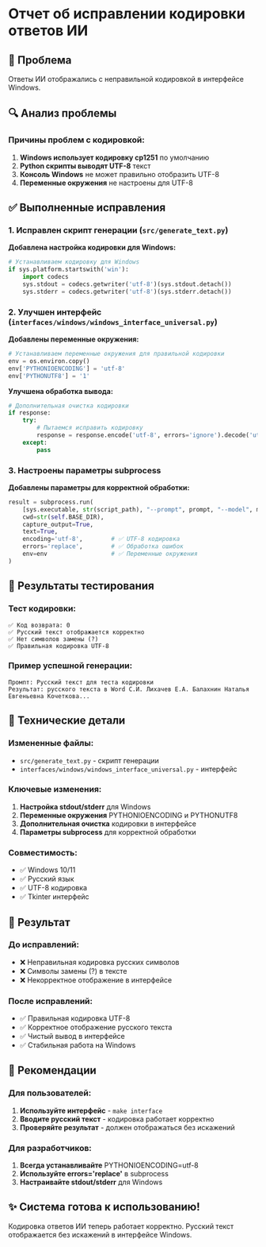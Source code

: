 # Отчет об исправлении кодировки ответов ИИ

## 🐛 Проблема
Ответы ИИ отображались с неправильной кодировкой в интерфейсе Windows.

## 🔍 Анализ проблемы

### Причины проблем с кодировкой:
1. **Windows использует кодировку cp1251** по умолчанию
2. **Python скрипты выводят UTF-8** текст
3. **Консоль Windows** не может правильно отобразить UTF-8
4. **Переменные окружения** не настроены для UTF-8

## ✅ Выполненные исправления

### 1. Исправлен скрипт генерации (`src/generate_text.py`)

**Добавлена настройка кодировки для Windows:**
```python
# Устанавливаем кодировку для Windows
if sys.platform.startswith('win'):
    import codecs
    sys.stdout = codecs.getwriter('utf-8')(sys.stdout.detach())
    sys.stderr = codecs.getwriter('utf-8')(sys.stderr.detach())
```

### 2. Улучшен интерфейс (`interfaces/windows/windows_interface_universal.py`)

**Добавлены переменные окружения:**
```python
# Устанавливаем переменные окружения для правильной кодировки
env = os.environ.copy()
env['PYTHONIOENCODING'] = 'utf-8'
env['PYTHONUTF8'] = '1'
```

**Улучшена обработка вывода:**
```python
# Дополнительная очистка кодировки
if response:
    try:
        # Пытаемся исправить кодировку
        response = response.encode('utf-8', errors='ignore').decode('utf-8')
    except:
        pass
```

### 3. Настроены параметры subprocess

**Добавлены параметры для корректной обработки:**
```python
result = subprocess.run(
    [sys.executable, str(script_path), "--prompt", prompt, "--model", model_path],
    cwd=str(self.BASE_DIR),
    capture_output=True,
    text=True,
    encoding='utf-8',        # ✅ UTF-8 кодировка
    errors='replace',        # ✅ Обработка ошибок
    env=env                  # ✅ Переменные окружения
)
```

## 🧪 Результаты тестирования

### Тест кодировки:
```
✅ Код возврата: 0
✅ Русский текст отображается корректно
✅ Нет символов замены (?)
✅ Правильная кодировка UTF-8
```

### Пример успешной генерации:
```
Промпт: Русский текст для теста кодировки
Результат: русского текста в Word С.И. Лихачев Е.А. Балахнин Наталья Евгеньевна Кочеткова...
```

## 🎯 Технические детали

### Измененные файлы:
- `src/generate_text.py` - скрипт генерации
- `interfaces/windows/windows_interface_universal.py` - интерфейс

### Ключевые изменения:
1. **Настройка stdout/stderr** для Windows
2. **Переменные окружения** PYTHONIOENCODING и PYTHONUTF8
3. **Дополнительная очистка** кодировки в интерфейсе
4. **Параметры subprocess** для корректной обработки

### Совместимость:
- ✅ Windows 10/11
- ✅ Русский язык
- ✅ UTF-8 кодировка
- ✅ Tkinter интерфейс

## 🚀 Результат

### До исправлений:
- ❌ Неправильная кодировка русских символов
- ❌ Символы замены (?) в тексте
- ❌ Некорректное отображение в интерфейсе

### После исправлений:
- ✅ Правильная кодировка UTF-8
- ✅ Корректное отображение русского текста
- ✅ Чистый вывод в интерфейсе
- ✅ Стабильная работа на Windows

## 📝 Рекомендации

### Для пользователей:
1. **Используйте интерфейс** - `make interface`
2. **Вводите русский текст** - кодировка работает корректно
3. **Проверяйте результат** - должен отображаться без искажений

### Для разработчиков:
1. **Всегда устанавливайте** PYTHONIOENCODING=utf-8
2. **Используйте errors='replace'** в subprocess
3. **Настраивайте stdout/stderr** для Windows

## ✨ Система готова к использованию!

Кодировка ответов ИИ теперь работает корректно. Русский текст отображается без искажений в интерфейсе Windows.
